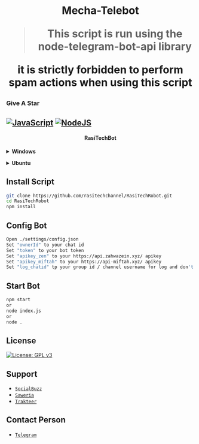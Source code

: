 <h1 align="center">

<br> Mecha-Telebot
 
 > This script is run using the node-telegram-bot-api library
 
 it is strictly forbidden to perform spam actions when using this script 

### Give A Star

## [![JavaScript](https://img.shields.io/badge/JavaScript-d6cc0f?style=for-the-badge&logo=javascript&logoColor=white)](https://javascript.com) [![NodeJS](https://img.shields.io/badge/Node.js-43853D?style=for-the-badge&logo=node.js&logoColor=white)](https://nodejs.org/)
 
</h1>
<h4 align="center">RasiTechBot</h4>


<!-- Installation -->
<b><details><summary>Windows</summary></b>  
<b>Requirements:</b>
* Git [`Click here`](https://git-scm.com/downloads)
* NodeJS [`Click here`](https://nodejs.org/en/download)
* ZIP [`Click here`](https://infozip.sourceforge.net/Zip.html)
 
```bash
Add to PATH environment variable
```
</details>

<b><details><summary>Ubuntu</summary></b>
```bash
1. apt update && apt upgrade
2. apt install nodejs -y
3. apt install git -y
4. apt install zip -y
5. apt install wget curl -y
```

<b>Install nvm for custom nodejs version:</b>
```bash
1. curl -o- https://raw.githubusercontent.com/nvm-sh/nvm/v0.39.3/install.sh | bash
2. source ~/.bashrc
3. nvm install node
```
</details>


## Install Script
```bash
git clone https://github.com/rasitechchannel/RasiTechRobot.git
cd RasiTechRobot
npm install
```

## Config Bot
```bash
Open ./settings/config.json
Set "ownerId" to your chat id
Set "token" to your bot token
Set "apikey_zen" to your https://api.zahwazein.xyz/ apikey 
Set "apikey_miftah" to your https://api-miftah.xyz/ apikey 
Set "log_chatid" tp your group id / channel username for log and don't forget to add bot in ur group/channel before set
```

## Start Bot
```bash
npm start
or
node index.js
or
node .
```


## License
[![License: GPL v3](https://img.shields.io/badge/License-GPLv3-blue.svg)](https://www.gnu.org/licenses/gpl-3.0)    


## Support
* [`SocialBuzz`](https://sociabuzz.com/rasitech)
* [`Saweria`](https://saweria.co/rasitech)
* [`Trakteer`](https://trakteer.id/rasitech)
  
## Contact Person
* [`Telegram`](https://t.me/rasirt2)
